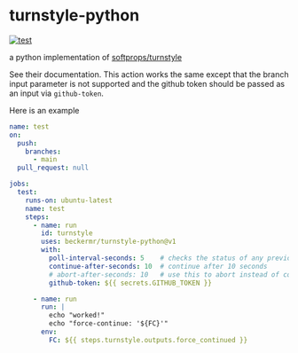 # turnstyle-python

[![test](https://github.com/beckermr/turnstyle-python/actions/workflows/tests.yml/badge.svg)](https://github.com/beckermr/turnstyle-python/actions/workflows/tests.yml)

a python implementation of [softprops/turnstyle](https://github.com/softprops/turnstyle)

See their documentation. This action works the same except that the branch input parameter is not supported and the github token 
should be passed as an input via `github-token`.

Here is an example

```yaml
name: test
on:
  push:
    branches:
      - main
  pull_request: null

jobs:
  test:
    runs-on: ubuntu-latest
    name: test
    steps:
      - name: run
        id: turnstyle
        uses: beckermr/turnstyle-python@v1
        with:
          poll-interval-seconds: 5    # checks the status of any previous runs at this interval
          continue-after-seconds: 10  # continue after 10 seconds
          # abort-after-seconds: 10   # use this to abort instead of continue 
          github-token: ${{ secrets.GITHUB_TOKEN }}

      - name: run
        run: |
          echo "worked!"
          echo "force-continue: '${FC}'"
        env:
          FC: ${{ steps.turnstyle.outputs.force_continued }}
```
